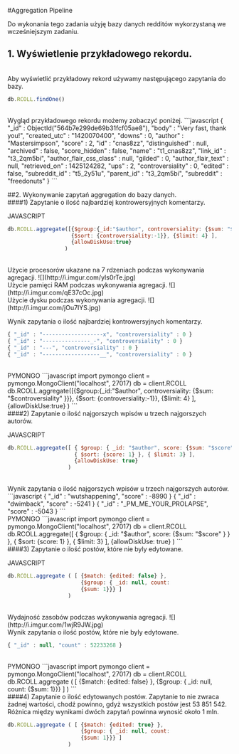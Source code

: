#Aggregation Pipeline

Do wykonania tego zadania użyję bazy danych redditów wykorzystaną we wcześniejszym zadaniu.

## 1. Wyświetlenie przykładowego rekordu.
<br>
Aby wyświetlić przykładowy rekord używamy następującego zapytania do bazy.

```javascript
db.RCOLL.findOne()
```
<br>
Wygląd przykładowego rekordu możemy zobaczyć poniżej.
```javascript
{
        "_id" : ObjectId("564b7e299de69b31fcf05ae8"),
        "body" : "Very fast, thank you!",
        "created_utc" : "1420070400",
        "downs" : 0,
        "author" : "Mastersimpson",
        "score" : 2,
        "id" : "cnas8zz",
        "distinguished" : null,
        "archived" : false,
        "score_hidden" : false,
        "name" : "t1_cnas8zz",
        "link_id" : "t3_2qm5bi",
        "author_flair_css_class" : null,
        "gilded" : 0,
        "author_flair_text" : null,
        "retrieved_on" : 1425124282,
        "ups" : 2,
        "controversiality" : 0,
        "edited" : false,
        "subreddit_id" : "t5_2y51u",
        "parent_id" : "t3_2qm5bi",
        "subreddit" : "freedonuts"
}
```

##2. Wykonywanie zapytań aggregation do bazy danych.
<br>
####1) Zapytanie o ilość najbardziej kontrowersyjnych komentarzy.

JAVASCRIPT
```javascript
db.RCOLL.aggregate([{$group:{_id:"$author", controversiality: {$sum: "$controversiality" }}}, 
                    {$sort: {controversiality:-1}}, {$limit: 4} ], 
                    {allowDiskUse:true}
                  )
```
<br>
Użycie procesorów ukazane na 7 rdzeniach podczas wykonywania agregacji.
![](http://i.imgur.com/yIs0rTe.jpg)
<br>
Użycie pamięci RAM podczas wykonywania agregacji.
![](http://i.imgur.com/qE37cOc.jpg)
<br>
Użycie dysku podczas wykonywania agregacji.
![](http://i.imgur.com/jOu7IYS.jpg)
<br>

Wynik zapytania o ilość najbardziej kontrowersyjnych komentarzy.

```javascript
{ "_id" : "-------------------x", "controversiality" : 0 }
{ "_id" : "---------------_-", "controversiality" : 0 }
{ "_id" : "---", "controversiality" : 0 }
{ "_id" : "------------------__", "controversiality" : 0 }
```
<br>
PYMONGO
```javascript
import pymongo
client = pymongo.MongoClient("localhost", 27017)
db = client.RCOLL
db.RCOLL.aggregate([{$group:{_id:"$author", controversiality: {$sum: "$controversiality" }}}, 
                    {$sort: {controversiality:-1}}, {$limit: 4} ], 
                    {allowDiskUse:true}
                  )
```
<br>
####2) Zapytanie o ilość najgorszych wpisów u trzech najgorszych autorów.

JAVASCRIPT
```javascript
db.RCOLL.aggregate([ { $group: { _id: "$author", score: {$sum: "$score" } } },
                     { $sort: {score: 1} }, { $limit: 3} ], 
                     {allowDiskUse: true}
                   )
```
<br>
Wynik zapytania o ilość najgorszych wpisów u trzech najgorszych autorów.
```javascript
{ "_id" : "wutshappening", "score" : -8990 }
{ "_id" : "dwimback", "score" : -5241 }
{ "_id" : "_PM_ME_YOUR_PROLAPSE", "score" : -5043 }
```
<br>
PYMONGO
```javascript
import pymongo
client = pymongo.MongoClient("localhost", 27017)
db = client.RCOLL
db.RCOLL.aggregate([ { $group: { _id: "$author", score: {$sum: "$score" } } },
                     { $sort: {score: 1} }, { $limit: 3} ], 
                     {allowDiskUse: true}
                   )
```
<br>
####3) Zapytanie o ilość postów, które nie byly edytowane.

JAVASCRIPT
```javascript
db.RCOLL.aggregate ( [ {$match: {edited: false} }, 
                       {$group: { _id: null, count: 
                       {$sum: 1}}} ]
                   )
```
<br>
Wydajność zasobów podczas wykonywania agregacji.
![](http://i.imgur.com/1wjR9JW.jpg)
<br>
Wynik zapytania o ilość postów, które nie byly edytowane.

```javascript
{ "_id" : null, "count" : 52233268 }
```
<br>
PYMONGO
```javascript
import pymongo
client = pymongo.MongoClient("localhost", 27017)
db = client.RCOLL
db.RCOLL.aggregate ( [ {$match: {edited: false} }, 
                       {$group: { _id: null, count: 
                       {$sum: 1}}} ]
                   )
```
<br>
####4) Zapytanie o ilość edytowanych postów. 
Zapytanie to nie zwraca żadnej wartości, chodź powinno, gdyż wszystkich postów jest 53 851 542.<br>
Różnica między wynikami dwóch zapytań powinna wynosić około 1 mln.

```javascript
db.RCOLL.aggregate ( [ {$match: {edited: true} }, 
                       {$group: { _id: null, count: 
                       {$sum: 1}}} ]
                   )
```


